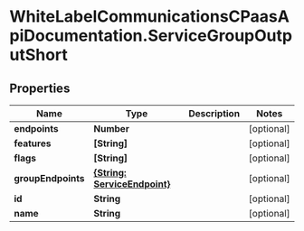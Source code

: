 # WhiteLabelCommunicationsCPaasApiDocumentation.ServiceGroupOutputShort

## Properties

Name | Type | Description | Notes
------------ | ------------- | ------------- | -------------
**endpoints** | **Number** |  | [optional] 
**features** | **[String]** |  | [optional] 
**flags** | **[String]** |  | [optional] 
**groupEndpoints** | [**{String: ServiceEndpoint}**](ServiceEndpoint.md) |  | [optional] 
**id** | **String** |  | [optional] 
**name** | **String** |  | [optional] 


